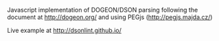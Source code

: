 Javascript implementation of DOGEON/DSON
parsing following the document at http://dogeon.org/
and using PEGjs (http://pegjs.majda.cz/)


Live example at http://dsonlint.github.io/


